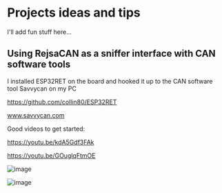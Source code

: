 # Projects ideas and tips

I'll add fun stuff here... 


## Using RejsaCAN as a sniffer interface with CAN software tools

I installed ESP32RET on the board and hooked it up to the CAN software tool Savvycan on my PC

https://github.com/collin80/ESP32RET

www.savvycan.com


Good videos to get started:

https://youtu.be/kdA5Gdf3FAk

https://youtu.be/GOuglqFtmOE

![image](https://user-images.githubusercontent.com/32169384/137488188-7943bd23-efe2-4454-a5ed-df7043051c72.png)

![image](https://user-images.githubusercontent.com/32169384/137488021-70c7fb58-a59d-4f41-86c1-395dd06bf2e3.png)
